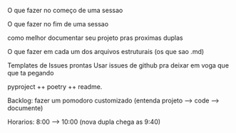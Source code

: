 O que fazer no começo de uma sessao

O que fazer no fim de uma sessao

como melhor documentar seu projeto pras proximas duplas


O que fazer em cada um dos arquivos estruturais (os que sao .md)


Templates de Issues prontas
    Usar issues de github pra deixar em voga que que ta pegando



pyproject ++ poetry ++ readme.



Backlog: fazer um pomodoro customizado (entenda projeto --> code --> documente)


Horarios: 8:00 --> 10:00 (nova dupla chega as 9:40)


